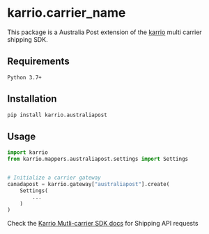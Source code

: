 # karrio.carrier_name

This package is a Australia Post extension of the [karrio](https://pypi.org/project/karrio) multi carrier shipping SDK.

## Requirements

`Python 3.7+`

## Installation

```bash
pip install karrio.australiapost
```

## Usage

```python
import karrio
from karrio.mappers.australiapost.settings import Settings


# Initialize a carrier gateway
canadapost = karrio.gateway["australiapost"].create(
    Settings(
        ...
    )
)
```

Check the [Karrio Mutli-carrier SDK docs](https://docs.karrio.io) for Shipping API requests

